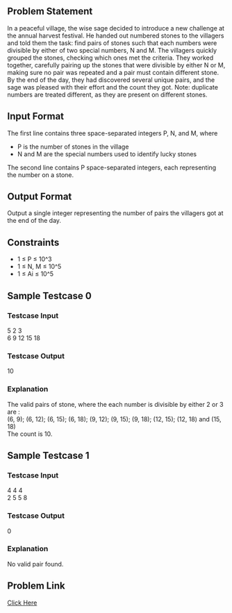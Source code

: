 ## Problem Statement

In a peaceful village, the wise sage decided to introduce a new challenge at the annual harvest festival. 
He handed out numbered stones to the villagers and told them the task: find pairs of stones such that each numbers were divisible by either of two special numbers, N and M.
The villagers quickly grouped the stones, checking which ones met the criteria. 
They worked together, carefully pairing up the stones that were divisible by either N or M, making sure no pair was repeated and a pair must contain different stone.
By the end of the day, they had discovered several unique pairs, and the sage was pleased with their effort and the count they got.
Note: duplicate numbers are treated different, as they are present on different stones.

## Input Format

The first line contains three space-separated integers P, N, and M, where 
- P is the number of stones in the village
- N and M are the special numbers used to identify lucky stones

The second line contains P space-separated integers, each representing the number on a stone.

## Output Format

Output a single integer representing the number of pairs the villagers got at the end of the day.

## Constraints

- 1 ≤ P ≤ 10^3
- 1 ≤ N, M ≤ 10^5
- 1 ≤ Ai ≤ 10^5

## Sample Testcase 0

### Testcase Input
5 2 3 <br>
6 9 12 15 18

### Testcase Output
10

### Explanation

The valid pairs of stone, where the each number is divisible by either 2 or 3 are : <br>
(6, 9); (6, 12); (6, 15); (6, 18); (9, 12); (9, 15); (9, 18); (12, 15); (12, 18) and (15, 18) <br>
The count is 10.

## Sample Testcase 1

### Testcase Input
4 4 4 <br>
2 5 5 8

### Testcase Output
0

### Explanation
No valid pair found.

## Problem Link

[Click Here](https://unstop.com/courses/unstop-practice-interview-pep/30-days-dsa-bootcamp/day-basics-of-arrays-37720/coding-question-37723/)
